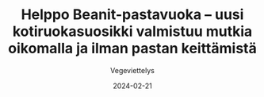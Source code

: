 ---
title: "Helppo Beanit-pastavuoka – uusi kotiruokasuosikki valmistuu mutkia oikomalla ja ilman pastan keittämistä"
image: "https://vegaanibotti.lauravuo.me/2024/02/2024-02-21_small.png"
date: 2024-02-21
receipt_url: "https://vegeviettelys.fi/helppo-beanit-pastavuoka-uusi/"
author: "Vegeviettelys"
---